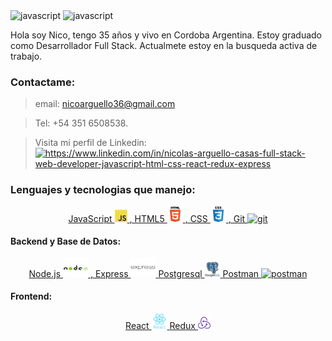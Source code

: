 <img src="https://davidwalsh.name/demo/zach-gal-thinking.gif" alt="javascript" width="100%" height="400"/>
<img src="https://ak.picdn.net/shutterstock/videos/1010597930/thumb/12.jpg" alt="javascript" width="100%" height="400"/>

Hola soy  Nico, tengo 35 años y vivo en Cordoba Argentina.
Estoy graduado como Desarrollador Full Stack.
Actualmete estoy en la busqueda activa de trabajo.
<!-- Lenguajes y tecnologias que manejo:
- JS Java Script
- HTML
- CSS
- React/ Redux
- Node JS
- Express
- Postgresql
- Sequelize
 -->
<h3 align="left">Contactame:</h3>

> email: nicoarguello36@gmail.com
<!-- - LinkedIn: www.linkedin.com/in/nicolas-arguello-casas-full-stack-web-developer  -->

> Tel: +54 351 6508538.

<!-- <h3 align="center">A passionate frontend developer from India</h3>

<p align="left"> <a href="https://github.com/ryo-ma/github-profile-trophy"><img src="https://github-profile-trophy.vercel.app/?username=nicoarguello" alt="nicoarguello" /></a> </p>
 -->
<!-- - <h5 align="left">Visita mi perfil de Linkedin</h5> -->
> <p align="left">Visita mi perfil de Linkedin: <a href="https://linkedin.com/in/https://www.linkedin.com/in/nicolas-arguello-casas-full-stack-web-developer-javascript-html-css-react-redux-express" target="blank"><img align="center" src="https://raw.githubusercontent.com/rahuldkjain/github-profile-readme-generator/master/src/images/icons/Social/linked-in-alt.svg" alt="https://www.linkedin.com/in/nicolas-arguello-casas-full-stack-web-developer-javascript-html-css-react-redux-express" height="12" width="12" /></a>
 
</p>

<h3 align="left">Lenguajes y tecnologias que manejo:</h3>
<p align="center"> 
  <a href="https://developer.mozilla.org/en-US/docs/Web/JavaScript" target="_blank"> JavaScript  <img src="https://raw.githubusercontent.com/devicons/devicon/master/icons/javascript/javascript-original.svg" alt="javascript" width="20" height="20"/> </a>   
  <a href="https://www.w3.org/html/" target="_blank">, HTML5  <img src="https://raw.githubusercontent.com/devicons/devicon/master/icons/html5/html5-original-wordmark.svg" alt="html5" width="25" height="25"/> </a>    
  <a href="https://www.w3schools.com/css/" target="_blank">, CSS  <img src="https://raw.githubusercontent.com/devicons/devicon/master/icons/css3/css3-original-wordmark.svg" alt="css3" width="25" height="25"/> </a>
  <a href="https://git-scm.com/" target="_blank">, Git  <img src="https://www.vectorlogo.zone/logos/git-scm/git-scm-icon.svg" alt="git" width="25" height="25"/> </a>
</p>
<h4 align="left">Backend y Base de Datos:</h4>
  <p align="center">
  <a href="https://nodejs.org" target="_blank"> Node.js  <img src="https://raw.githubusercontent.com/devicons/devicon/master/icons/nodejs/nodejs-original-wordmark.svg" alt="nodejs" width="40" height="30"/> </a>
  <a href="https://expressjs.com" target="_blank">, Express   <img src="https://raw.githubusercontent.com/devicons/devicon/master/icons/express/express-original-wordmark.svg" alt="express" width="40" height="30"/> </a>  
    <a href="https://www.postgresql.org" target="_blank"> Postgresql <img src="https://raw.githubusercontent.com/devicons/devicon/master/icons/postgresql/postgresql-original-wordmark.svg" alt="postgresql" width="25" height="25"/> </a> 
  <a href="https://postman.com" target="_blank"> Postman  <img src="https://www.vectorlogo.zone/logos/getpostman/getpostman-icon.svg" alt="postman" width="25" height="25"/> </a>
  </p>
<h4 align="left">Frontend:</h4>
  <p align="center">            
  <a href="https://reactjs.org/" target="_blank"> React  <img src="https://raw.githubusercontent.com/devicons/devicon/master/icons/react/react-original-wordmark.svg" alt="react" width="25" height="25"/> </a>      
  <a href="https://redux.js.org" target="_blank"> Redux  <img src="https://raw.githubusercontent.com/devicons/devicon/master/icons/redux/redux-original.svg" alt="redux" width="20" height="20"/> </a>
</p>

<!-- <p><img align="center" src="https://github-readme-stats.vercel.app/api/top-langs?username=nicoarguello&show_icons=true&locale=en&layout=compact" alt="nicoarguello" /></p> -->
